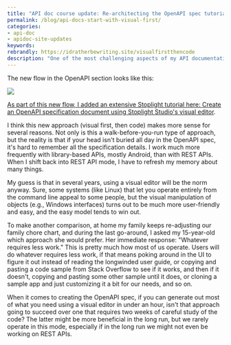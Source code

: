 ```yaml
---
title: "API doc course update: Re-architecting the OpenAPI spec tutorials to start with visual modeling tools first, then code"
permalink: /blog/api-docs-start-with-visual-first/
categories:
- api-doc
- apidoc-site-updates
keywords:
rebrandly: https://idratherbewriting.site/visualfirstthencode
description: "One of the most challenging aspects of my API documentation course is with the <a href='/learnapidoc/restapispecifications.html'>OpenAPI specification</a>. Describing how to code this detailed spec line-by-line is not only tedious but highly prone to error, confusion, and frustration. Recently, I decided to shift the approach in my course to begin first with coding the OpenAPI spec in a visual editor using Stoplight Studio, and then later, if desired, transition to a code-based approach."
---
```


The new flow in the OpenAPI section looks like this:

<a href="https://idratherbewriting.com/learnapidoc/restapispecifications.html"><img src="http://s3.us-west-1.wasabisys.com/idbwmedia.com/images/newuserflowopenapispec2.png"/>

As part of this new flow, I added an extensive Stoplight tutorial here: [Create an OpenAPI specification document using Stoplight Studio's visual editor](/learnapidoc/pubapis_openapis_quickstart_stoplight.html).

I think this new approach (visual first, then code) makes more sense for several reasons. Not only is this a walk-before-you-run type of approach, but the reality is that if your head isn't buried all day in the OpenAPI spec, it's hard to remember all the specification details. I work much more frequently with library-based APIs, mostly Android, than with REST APIs. When I shift back into REST API mode, I have to refresh my memory about many things.

My guess is that in several years, using a visual editor will be the norm anyway. Sure, some systems (like Linux) that let you operate entirely from the command line appeal to some people, but the visual manipulation of objects (e.g., Windows interfaces) turns out to be much more user-friendly and easy, and the easy model tends to win out.

To make another comparison, at home my family keeps re-adjusting our family chore chart, and during the last go-around, I asked my 15-year-old which approach she would prefer. Her immediate response: "Whatever requires less work." This is pretty much how most of us operate. Users will do whatever requires less work, if that means poking around in the UI to figure it out instead of reading the longwinded user guide, or copying and pasting a code sample from Stack Overflow to see if it works, and then if it doesn't, copying and pasting some other sample until it does, or cloning a sample app and just customizing it a bit for our needs, and so on.

When it comes to creating the OpenAPI spec, if you can generate out most of what you need using a visual editor in under an hour, isn't that approach going to succeed over one that requires two weeks of careful study of the code? The latter might be more beneficial in the long run, but we rarely operate in this mode, especially if in the long run we might not even be working on REST APIs.


